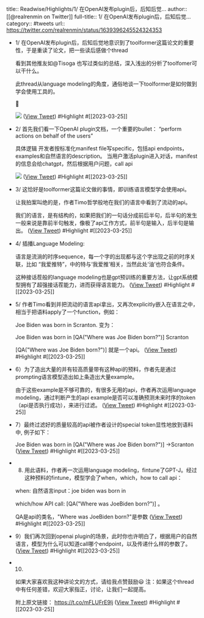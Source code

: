 title:: Readwise/Highlights/1/ 在OpenAI发布plugin后，后知后觉...
author:: [[@realrenmin on Twitter]]
full-title:: 1/ 在OpenAI发布plugin后，后知后觉...
category:: #tweets
url:: https://twitter.com/realrenmin/status/1639396245524324353

- 1/ 在OpenAI发布plugin后，后知后觉地意识到了toolformer这篇论文的重要性，于是重读了论文，把一些读后感做个thread
  
  看到其他推友如@Tisoga 也写过类似的总结，深入浅出的分析了toolfomer可以干什么。
  
  此thread从language modeling的角度，通俗地谈一下toolformer是如何做到学会使用工具的。
  
  🧵 
  
  ![](https://pbs.twimg.com/media/FsAzUfGXsAAMejt.jpg) ([View Tweet](https://twitter.com/realrenmin/status/1639396245524324353)) #Highlight #[[2023-03-25]]
- 2/ 首先我们看一下OpenAI plugin文档，一个重要的bullet：
  “perform actions on behalf of the users”
  
  具体逻辑
  开发者按标准化manifest file写specific，包括api endpoints， examples和自然语言的description。
  当用户激活plugin进入对话，manifest的信息会给chatgpt，然后根据用户问题，call api 
  
  ![](https://pbs.twimg.com/media/FsA2PTSWcAE5t0c.png) ([View Tweet](https://twitter.com/realrenmin/status/1639396247336280068)) #Highlight #[[2023-03-25]]
- 3/ 这恰好是toolformer这篇论文做的事情，即训练语言模型学会使用api。
  
  让我拍案叫绝的是，作者Timo哲学般地在我们的语言中看到了流动的api。
  
  我们的语言，是有结构的，如果把我们的一句话分成前后半句，后半句的发生一般来说是靠前半句触发，像极了api工作方式，前半句是输入，后半句是输出。 ([View Tweet](https://twitter.com/realrenmin/status/1639396249563455490)) #Highlight #[[2023-03-25]]
- 4/ 插播Language Modeling:
  
  语言是流淌的时序sequence，每一个字的出现都与这个字出现之前的时序关联，比如 “我爱推特”，中的特与‘我爱推’相关，当然此处‘油’也符合条件。
  
  这种接话茬般的language modeling也是gpt预训练的重要方法，让gpt系统模型拥有了超强接话茬能力，进而获得语言能力。 ([View Tweet](https://twitter.com/realrenmin/status/1639396251169873920)) #Highlight #[[2023-03-25]]
- 5/ 作者Timo看到并把流动的语言api拿出，又再次explicitly嵌入在语言之中，相当于把语料apply了一个function，例如：
  
  Joe Biden was born in Scranton.
  变为：
  
  Joe Biden was born in [QA("Where was Joe
  Biden born?")] Scranton
  
  [QA("Where was Joe Biden born?")] 就是一个api。 ([View Tweet](https://twitter.com/realrenmin/status/1639396253015453701)) #Highlight #[[2023-03-25]]
- 6）为了造出大量的并有较高质量带有这种api的预料，作者先是通过prompting语言模型造出如上条造出大量example。
  
  由于这些example是不够可靠的，有很多无用的api，作者再次运用language modeling，通过判断产生的api example是否可以准确预测未来时序的token（api是否执行成功），来进行过滤。 ([View Tweet](https://twitter.com/realrenmin/status/1639396254735056898)) #Highlight #[[2023-03-25]]
- 7）最终过滤好的质量较高的api被作者设计的special token<API></API>显性地放到语料中, 例子如下：
  
  Joe Biden was born in <API>[QA("Where was Joe
  Biden born?")] ->Scranton </API> ([View Tweet](https://twitter.com/realrenmin/status/1639396256446308352)) #Highlight #[[2023-03-25]]
- 8) 用此语料，作者再一次运用language modeling，fintune了GPT-J。经过这种预料的fintune，模型学会了when，which，how to call api：
  
  when: 自然语言input：joe biden was born in
  
  which/how API call: [QA("Where was JoeBiden born?")]
  。
  
  QA是api的类名，"Where was JoeBiden born?"是参数 ([View Tweet](https://twitter.com/realrenmin/status/1639396258140811269)) #Highlight #[[2023-03-25]]
- 9）我们再次回到openai plugin的场景，此时你也许明白了，根据用户的自然语言，模型为什么可以知道call哪个endpoint，以及传递什么样的参数了。 ([View Tweet](https://twitter.com/realrenmin/status/1639396259575283712)) #Highlight #[[2023-03-25]]
- 10) 
  如果大家喜欢我这种讲论文的方式，请给我点赞鼓励😃
  注：如果这个thread中有任何差错，欢迎大家指正，讨论，让我们一起提高。
  
  附上原文链接：
  https://t.co/mFLUFrE9lj ([View Tweet](https://twitter.com/realrenmin/status/1639396261303312385)) #Highlight #[[2023-03-25]]
